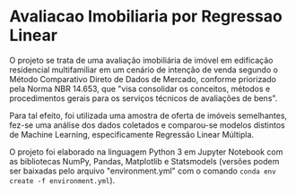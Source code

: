 # Avaliacao Imobiliaria por Regressao Linear

O projeto se trata de uma avaliação imobiliária de imóvel em edificação residencial multifamiliar em um cenário de intenção de venda segundo o Método Comparativo Direto de Dados de Mercado, conforme priorizado pela Norma NBR 14.653, que "visa consolidar os conceitos, métodos e procedimentos gerais para os serviços técnicos de avaliações de bens".

Para tal efeito, foi utilizada uma amostra de oferta de imóveis semelhantes, fez-se uma análise dos dados coletados e comparou-se modelos distintos de Machine Learning, especificamente Regressão Linear Múltipla.

O projeto foi elaborado na linguagem Python 3 em Jupyter Notebook com as bibliotecas NumPy, Pandas, Matplotlib e Statsmodels (versões podem ser baixadas pelo arquivo "environment.yml" com o comando ```conda env create -f environment.yml```).

